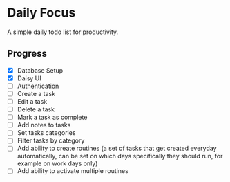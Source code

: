 # Daily Focus
A simple daily todo list for productivity.

## Progress

- [x] Database Setup
- [x] Daisy UI
- [ ] Authentication
- [ ] Create a task
- [ ] Edit a task
- [ ] Delete a task
- [ ] Mark a task as complete
- [ ] Add notes to tasks
- [ ] Set tasks categories
- [ ] Filter tasks by category
- [ ] Add ability to create routines (a set of tasks that get created everyday automatically, can be set on which days specifically they should run, for example on work days only)
- [ ] Add ability to activate multiple routines
